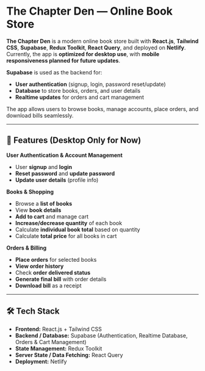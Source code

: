 # The Chapter Den — Online Book Store

**The Chapter Den** is a modern online book store built with **React.js**, **Tailwind CSS**, **Supabase**, **Redux Toolkit**, **React Query**, and deployed on **Netlify**.  
Currently, the app is **optimized for desktop use**, with **mobile responsiveness planned for future updates**.

**Supabase** is used as the backend for:

- **User authentication** (signup, login, password reset/update)
- **Database** to store books, orders, and user details
- **Realtime updates** for orders and cart management

The app allows users to browse books, manage accounts, place orders, and download bills seamlessly.

---

## 🚀 Features (Desktop Only for Now)

**User Authentication & Account Management**

- User **signup** and **login**
- **Reset password** and **update password**
- **Update user details** (profile info)

**Books & Shopping**

- Browse a **list of books**
- View **book details**
- **Add to cart** and manage cart
- **Increase/decrease quantity** of each book
- Calculate **individual book total** based on quantity
- Calculate **total price** for all books in cart

**Orders & Billing**

- **Place orders** for selected books
- **View order history**
- Check **order delivered status**
- **Generate final bill** with order details
- **Download bill** as a receipt

---

## 🛠️ Tech Stack

- **Frontend:** React.js + Tailwind CSS
- **Backend / Database:** Supabase (Authentication, Realtime Database, Orders & Cart Management)
- **State Management:** Redux Toolkit
- **Server State / Data Fetching:** React Query
- **Deployment:** Netlify
